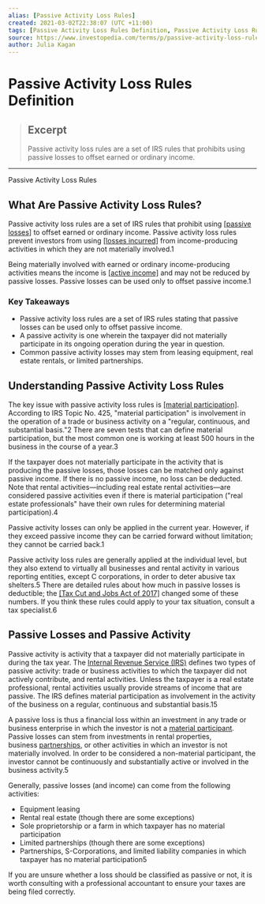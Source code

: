 ```yaml
---
alias: [Passive Activity Loss Rules]
created: 2021-03-02T22:38:07 (UTC +11:00)
tags: [Passive Activity Loss Rules Definition, Passive Activity Loss Rules]
source: https://www.investopedia.com/terms/p/passive-activity-loss-rules.asp
author: Julia Kagan
---
```


# Passive Activity Loss Rules Definition

> ## Excerpt
> Passive activity loss rules are a set of IRS rules that prohibits using passive losses to offset earned or ordinary income.

---

Passive Activity Loss Rules
## What Are Passive Activity Loss Rules?

Passive activity loss rules are a set of IRS rules that prohibit using [[passive losses]](https://www.investopedia.com/terms/p/passiveloss.asp) to offset earned or ordinary income. Passive activity loss rules prevent investors from using [[losses incurred]](https://www.investopedia.com/terms/l/losses-incurred.asp) from income-producing activities in which they are not materially involved.1

Being materially involved with earned or ordinary income-producing activities means the income is [[active income]](https://www.investopedia.com/terms/a/activeincome.asp) and may not be reduced by passive losses. Passive losses can be used only to offset passive income.1

### Key Takeaways

-   Passive activity loss rules are a set of IRS rules stating that passive losses can be used only to offset passive income.
-   A passive activity is one wherein the taxpayer did not materially participate in its ongoing operation during the year in question.
-   Common passive activity losses may stem from leasing equipment, real estate rentals, or limited partnerships.

## Understanding Passive Activity Loss Rules

The key issue with passive activity loss rules is [[material participation]](https://www.investopedia.com/terms/m/material-participation-test.asp). According to IRS Topic No. 425, "material participation" is involvement in the operation of a trade or business activity on a "regular, continuous, and substantial basis."2 There are seven tests that can define material participation, but the most common one is working at least 500 hours in the business in the course of a year.3

If the taxpayer does not materially participate in the activity that is producing the passive losses, those losses can be matched only against passive income. If there is no passive income, no loss can be deducted. Note that rental activities—including real estate rental activities—are considered passive activities even if there is material participation ("real estate professionals" have their own rules for determining material participation).4

Passive activity losses can only be applied in the current year. However, if they exceed passive income they can be carried forward without limitation; they cannot be carried back.1

Passive activity loss rules are generally applied at the individual level, but they also extend to virtually all businesses and rental activity in various reporting entities, except C corporations, in order to deter abusive tax shelters.5 There are detailed rules about how much in passive losses is deductible; the [[Tax Cut and Jobs Act of 2017]](https://www.investopedia.com/taxes/trumps-tax-reform-plan-explained/) changed some of these numbers. If you think these rules could apply to your tax situation, consult a tax specialist.6

## Passive Losses and Passive Activity

Passive activity is activity that a taxpayer did not materially participate in during the tax year. The [Internal Revenue Service (IRS)](https://www.investopedia.com/terms/i/irs.asp) defines two types of passive activity: trade or business activities to which the taxpayer did not actively contribute, and rental activities. Unless the taxpayer is a real estate professional, rental activities usually provide streams of income that are passive. The IRS defines material participation as involvement in the activity of the business on a regular, continuous and substantial basis.15

A passive loss is thus a financial loss within an investment in any trade or business enterprise in which the investor is not a [material participant](https://www.investopedia.com/terms/m/material-participation-test.asp). Passive losses can stem from investments in rental properties, business [partnerships](https://www.investopedia.com/terms/p/partnership.asp), or other activities in which an investor is not materially involved. In order to be considered a non-material participant, the investor cannot be continuously and substantially active or involved in the business activity.5

Generally, passive losses (and income) can come from the following activities:

-   Equipment leasing
-   Rental real estate (though there are some exceptions)
-   Sole proprietorship or a farm in which taxpayer has no material participation
-   Limited partnerships (though there are some exceptions)
-   Partnerships, S-Corporations, and limited liability companies in which taxpayer has no material participation5

If you are unsure whether a loss should be classified as passive or not, it is worth consulting with a professional accountant to ensure your taxes are being filed correctly.
